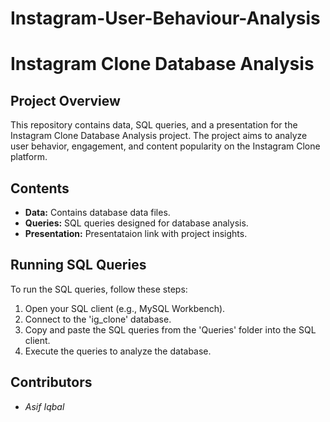 # Instagram-User-Behaviour-Analysis
# Instagram Clone Database Analysis

## Project Overview

This repository contains data, SQL queries, and a presentation for the Instagram Clone Database Analysis project. The project aims to analyze user behavior, engagement, and content popularity on the Instagram Clone platform.

## Contents

- **Data:** Contains database data files.
- **Queries:** SQL queries designed for database analysis.
- **Presentation:** Presentataion link with project insights.

## Running SQL Queries

To run the SQL queries, follow these steps:
1. Open your SQL client (e.g., MySQL Workbench).
2. Connect to the 'ig_clone' database.
3. Copy and paste the SQL queries from the 'Queries' folder into the SQL client.
4. Execute the queries to analyze the database.

## Contributors

- *Asif Iqbal*

